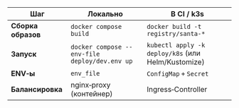 | Шаг                | Локально                                      | В CI / k3s                                         |
| ------------------ | --------------------------------------------- | -------------------------------------------------- |
| **Сборка образов** | `docker compose build`                        | `docker build -t registry/santa-*`                 |
| **Запуск**         | `docker compose --env-file deploy/dev.env up` | `kubectl apply -k deploy/k8s` (или Helm/Kustomize) |
| **ENV‑ы**          | `env_file`                                    | `ConfigMap` + `Secret`                             |
| **Балансировка**   | nginx‑proxy (контейнер)                       | Ingress‑Controller                                 |
